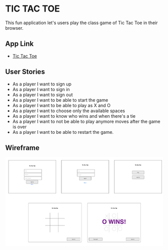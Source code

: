 # TIC TAC TOE

This fun application let's users play the class game of Tic Tac Toe in their browser.

## App Link

* [Tic Tac Toe]()

## User Stories
* As a player I want to sign up
* As a player I want to sign in
* As a player I want to sign out
* As a player I want to be able to start the game
* As a player I want to be able to play as X and O
* As a player I want to choose only the available spaces
* As a player I want to know who wins and when there's a tie
* As a player I want to not be able to play anymore moves after the game is over
* As a player I want to be able to restart the game.

## Wireframe

![Tic Tac Toe Wireframe](https://raw.githubusercontent.com/jnr0790/tictactoe-client/main/wireframe/tictactoe-wireframes.png "Tic Tac Toe Wireframe")
